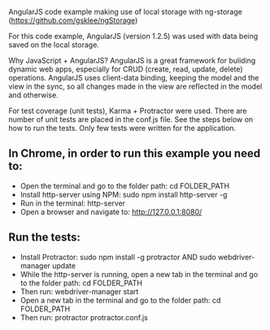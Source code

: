 AngularJS code example making use of local storage with ng-storage (https://github.com/gsklee/ngStorage)

For this code example, AngularJS (version 1.2.5) was used with data being saved on the local storage.

Why JavaScript + AngularJS? AngularJS is a great framework for buliding dynamic web apps, especially for CRUD (create, read, update, delete) operations. AngularJS uses client-data binding, keeping the model and the view in the sync, so all changes made in the view are reflected in the model and otherwise.

For test coverage (unit tests), Karma + Protractor were used. There are number of unit tests are placed in the conf.js file. See the steps below on how to run the tests. Only few tests were written for the application.

## In Chrome, in order to run this example you need to:
- Open the terminal and go to the folder path: 
	cd FOLDER_PATH
- Install http-server using NPM: 
	sudo npm install http-server -g
- Run in the terminal:
	http-server 
- Open a browser and navigate to: 
	http://127.0.0.1:8080/

## Run the tests:
- Install Protractor:
	sudo npm install -g protractor
		AND
	sudo webdriver-manager update
- While the http-server is running, open a new tab in the terminal and go to the folder path:
	cd FOLDER_PATH
- Then run:
	webdriver-manager start
- Open a new tab in the terminal and go to the folder path:
	cd FOLDER_PATH
- Then run:
	protractor protractor.conf.js